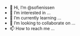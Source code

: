 - 👋 Hi, I’m @sofienissen
- 👀 I’m interested in ...
- 🌱 I’m currently learning ...
- 💞️ I’m looking to collaborate on ...
- 📫 How to reach me ...

<!---
sofienissen/sofienissen is a ✨ special ✨ repository because its `README.md` (this file) appears on your GitHub profile.
You can click the Preview link to take a look at your changes.
--->
